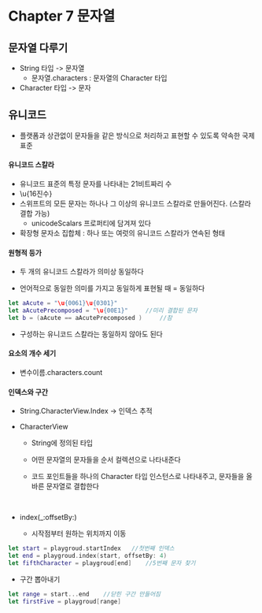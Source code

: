 # Chapter 7 문자열


## 문자열 다루기

* String 타입 -> 문자열
    * 문자열.characters : 문자열의 Character 타입
* Character 타입 -> 문자






## 유니코드

 * 플랫폼과 상관없이 문자들을 같은 방식으로 처리하고 표현할 수 있도록 약속한 국제 표준




#### 유니코드 스칼라

 * 유니코드 표준의 특정 문자를 나타내는 21비트짜리 수
 * \u{16진수}
 * 스위프트의 모든 문자는 하나나 그 이상의 유니코드 스칼라로 만들어진다. (스칼라 결합 가능)
     * unicodeScalars 프로퍼티에 담겨져 있다
 * 확장형 문자소 집합체 : 하나 또는 여럿의 유니코드 스칼라가 연속된 형태




#### 원형적 등가

 * 두 개의 유니코드 스칼라가 의미상 동일하다

 * 언어적으로 동일한 의미를 가지고 동일하게 표현될 때 = 동일하다
```swift
let aAcute = "\u{0061}\u{0301}"
let aAcutePrecomposed = "\u{00E1}"     //미리 결합된 문자
let b = (aAcute == aAcutePrecomposed )     //참
```


* 구성하는 유니코드 스칼라는 동일하지 않아도 된다




#### 요소의 개수 세기

* 변수이름.characters.count




#### 인덱스와 구간

* String.CharacterView.Index  -> 인덱스 추적

* CharacterView
    * String에 정의된 타입

    * 어떤 문자열의 문자들을 순서 컬렉션으로 나타내준다

    * 코드 포인트들을 하나의 Character 타입 인스턴스로 나타내주고, 문자들을 올바른 문자열로 결합한다

         ​

 * index(_:offsetBy:)
     * 시작점부터 원하는 위치까지 이동
```swift
let start = playgroud.startIndex   //첫번째 인덱스
let end = playgroud.index(start, offsetBy: 4)
let fifthCharacter = playgroud[end]    //5번째 문자 찾기
```


* 구간 뽑아내기
```swift
let range = start...end    //닫힌 구간 만들어짐
let firstFive = playgroud[range]
```




